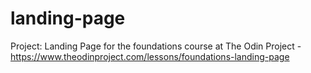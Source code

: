 # landing-page
Project: Landing Page for the foundations course at The Odin Project - https://www.theodinproject.com/lessons/foundations-landing-page
